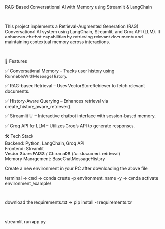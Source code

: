 RAG-Based Conversational AI with Memory using Streamlit & LangChain

<br>

This project implements a Retrieval-Augmented Generation (RAG) Conversational AI system using LangChain, Streamlit, and Groq API (LLM). It enhances chatbot capabilities by retrieving relevant documents and maintaining contextual memory across interactions.

<br>

🔹 Features
<br>

✅ Conversational Memory – Tracks user history using RunnableWithMessageHistory.
<br>

✅ RAG-based Retrieval – Uses VectorStoreRetriever to fetch relevant documents.
<br>

✅ History-Aware Querying – Enhances retrieval via create_history_aware_retriever().
<br>

✅ Streamlit UI – Interactive chatbot interface with session-based memory.
<br>

✅ Groq API for LLM – Utilizes Groq’s API to generate responses.
<br>

🛠 Tech Stack
<br>
Backend: Python, LangChain, Groq API
<br>
Frontend: Streamlit
<br>
Vector Store: FAISS / ChromaDB (for document retrieval)
<br>
Memory Management: BaseChatMessageHistory
<br>

Create a new environment in your PC after downloading the above file
<br>

terminal -> cmd -> conda create -p environment_name -y  -> conda activate environment_example/

<br>

download the requirements.txt -> pip install -r requirements.txt

<br>

streamlit run app.py


